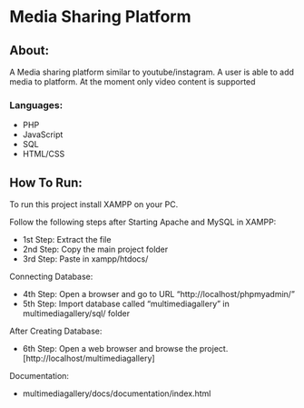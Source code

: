 # Media Sharing Platform

## About:

A Media sharing platform similar to youtube/instagram.
A user is able to add media to platform. At the moment only video content is supported

### Languages:

-   PHP
-   JavaScript
-   SQL
-   HTML/CSS

## How To Run:

To run this project install XAMPP on your PC.

Follow the following steps after Starting Apache and MySQL in XAMPP:

-   1st Step: Extract the file
-   2nd Step: Copy the main project folder
-   3rd Step: Paste in xampp/htdocs/

Connecting Database:

-   4th Step: Open a browser and go to URL “http://localhost/phpmyadmin/”
-   5th Step: Import database called “multimediagallery” in multimediagallery/sql/ folder

After Creating Database:

-   6th Step: Open a web browser and browse the project. [http://localhost/multimediagallery]

Documentation:

-   multimediagallery/docs/documentation/index.html
